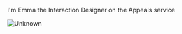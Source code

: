 I'm Emma the Interaction Designer on the Appeals service 


![Unknown](https://github.com/Emma-IXD/Emma-IXD/assets/150263990/8faaa979-f1e3-481d-9ea1-cfbea777c144)
